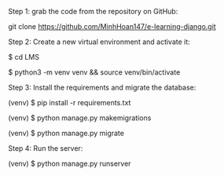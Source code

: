 Step 1: grab the code from the repository on GitHub:

git clone https://github.com/MinhHoan147/e-learning-django.git

Step 2: Create a new virtual environment and activate it:

$ cd LMS

$ python3 -m venv venv \&\& source venv/bin/activate

Step 3: Install the requirements and migrate the database:

(venv) $ pip install -r requirements.txt

(venv) $ python manage.py makemigrations

(venv) $ python manage.py migrate

Step 4: Run the server:

(venv) $ python manage.py runserver